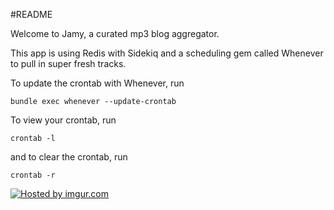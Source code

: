 #README

Welcome to Jamy, a curated mp3 blog aggregator.  

This app is using Redis with Sidekiq and a scheduling gem called Whenever to pull in super fresh tracks.  

To update the crontab with Whenever, run

```
bundle exec whenever --update-crontab
```

To view your crontab, run

```
crontab -l
```

and to clear the crontab, run
```
crontab -r
```

<a href="http://imgur.com/H1gGX6w"><img src="http://i.imgur.com/H1gGX6w.png" title="Hosted by imgur.com" /></a>



